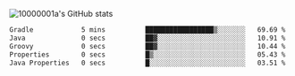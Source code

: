 ![10000001a's GitHub stats](https://github-readme-stats.vercel.app/api?username=10000001a&show_icons=true&theme=onedark&count_private=true)

<!-- [![Top Langs](https://github-readme-stats.vercel.app/api/top-langs/?username=10000001a&layout=compact&theme=onedark&langs_count=5)](https://github.com/anuraghazra/github-readme-stats) -->
<!--
**10000001a/10000001a** is a ✨ _special_ ✨ repository because its `README.md` (this file) appears on your GitHub profile.

Here are some ideas to get you started:

- 🔭 I’m currently working on ...
- 🌱 I’m currently learning ...
- 👯 I’m looking to collaborate on ...
- 🤔 I’m looking for help with ...
- 💬 Ask me about ...
- 📫 How to reach me: ...
- 😄 Pronouns: ...
- ⚡ Fun fact: ...
-->

<!--START_SECTION:waka-->

```txt
Gradle            5 mins          █████████████████▒░░░░░░░   69.69 %
Java              0 secs          ██▓░░░░░░░░░░░░░░░░░░░░░░   10.91 %
Groovy            0 secs          ██▓░░░░░░░░░░░░░░░░░░░░░░   10.44 %
Properties        0 secs          █▒░░░░░░░░░░░░░░░░░░░░░░░   05.43 %
Java Properties   0 secs          █░░░░░░░░░░░░░░░░░░░░░░░░   03.51 %
```

<!--END_SECTION:waka-->
